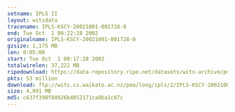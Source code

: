 ```yaml
---
setname: IPLS II
layout: witsdata
tracename: IPLS-KSCY-20021001-001728-0
end: Tue Oct  1 00:22:28 2002
originalname: IPLS-KSCY-20021001-001728-0
gzsize: 1,175 MB
len: 0:05:00
start: Tue Oct  1 00:17:28 2002
totalwirelen: 37,222 MB
ripedownload: https://data-repository.ripe.net/datasets/wits-archive/pma/long/ipls/2/IPLS-KSCY-20021001-001728-0.gz
pkts: 53 million
download: ftp://wits.cs.waikato.ac.nz/pma/long/ipls/2/IPLS-KSCY-20021001-001728-0.gz
size: 4,091 MB
md5: c637f398f80926b4052171ca0ba1c87c
---
```

